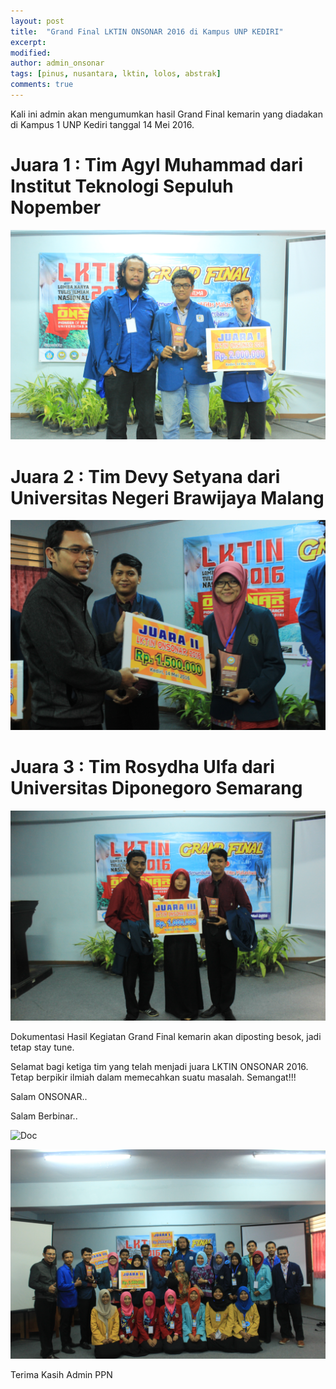 ```yaml
---
layout: post
title:  "Grand Final LKTIN ONSONAR 2016 di Kampus UNP KEDIRI"
excerpt: 
modified: 
author: admin_onsonar
tags: [pinus, nusantara, lktin, lolos, abstrak]
comments: true
---
```


Kali ini admin akan mengumumkan hasil Grand Final kemarin yang diadakan di Kampus 1 UNP Kediri tanggal 14 Mei 2016.

# Juara 1 : Tim Agyl Muhammad dari Institut Teknologi Sepuluh Nopember
![Juara 1](../images/IMG_0627.JPG)

# Juara 2 : Tim Devy Setyana dari Universitas Negeri Brawijaya Malang
![Juara 2](../images/IMG_0588.JPG)

# Juara 3 : Tim Rosydha Ulfa dari Universitas Diponegoro Semarang
![Juara 3](../images/IMG_0631.JPG)


Dokumentasi Hasil Kegiatan Grand Final kemarin akan diposting besok, jadi tetap stay tune.

Selamat bagi ketiga tim yang telah menjadi juara LKTIN ONSONAR 2016.
Tetap berpikir ilmiah dalam memecahkan suatu masalah. Semangat!!!

Salam ONSONAR..

Salam Berbinar..

![Doc](../images/DSC3871.JPG)

![Doc](../images/IMG_0601.JPG)

Terima Kasih
Admin PPN
